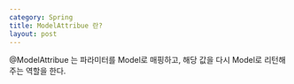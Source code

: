 ```yaml
---
category: Spring
title: ModelAttribue 란?
layout: post
---
```

@ModelAttribue 는 파라미터를 Model로 매핑하고, 해당 값을 다시 Model로 리턴해주는 역할을 한다.
